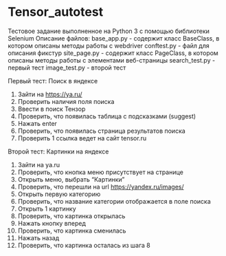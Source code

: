 # Tensor_autotest
Тестовое задание выполненное на Python 3 с помощью библиотеки Selenium 
Описание файлов:
base_app.py - содержит класс BaseClass, в котором описаны методы работы с webdriver
conftest.py - файл для описания фикстур
site_page.py - содержит класс PageClass, в котором описаны методы работы с элементами веб-страницы
search_test.py - первый тест
image_test.py - второй тест

Первый тест: Поиск в яндексе
1) Зайти на https://ya.ru/
2) Проверить наличия поля поиска
3) Ввести в поиск Тензор
4) Проверить, что появилась таблица с подсказками (suggest)
5) Нажать enter
6) Проверить, что появилась страница результатов поиска
7) Проверить 1 ссылка ведет на сайт tensor.ru

Второй тест: Картинки на яндексе
1) Зайти на ya.ru
2) Проверить, что кнопка меню присутствует на странице
3) Открыть меню, выбрать “Картинки”
4) Проверить, что перешли на url https://yandex.ru/images/
5) Открыть первую категорию
6) Проверить, что название категории отображается в поле поиска
7) Открыть 1 картинку
8) Проверить, что картинка открылась
9) Нажать кнопку вперед
10) Проверить, что картинка сменилась
11) Нажать назад
12) Проверить, что картинка осталась из шага 8
